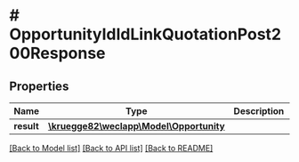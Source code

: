 # # OpportunityIdIdLinkQuotationPost200Response

## Properties

Name | Type | Description | Notes
------------ | ------------- | ------------- | -------------
**result** | [**\kruegge82\weclapp\Model\Opportunity**](Opportunity.md) |  | [optional]

[[Back to Model list]](../../README.md#models) [[Back to API list]](../../README.md#endpoints) [[Back to README]](../../README.md)
